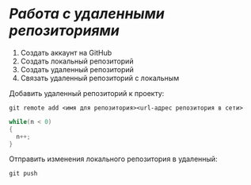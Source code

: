# ***Работа с удаленными репозиториями***
1. Создать аккаунт на GitHub
2. Создать локальный репозиторий
3. Создать удаленный репозиторий
4. Связать удаленный репозиторий с локальным

Добавить удаленный репозиторий к проекту:
```
git remote add <имя для репозитория><url-адрес репозитория в сети>
```
```C#
while(n < 0)
{
  n++;
}
```

Отправить изменения локального репозитория в удаленный:
```
git push
```

